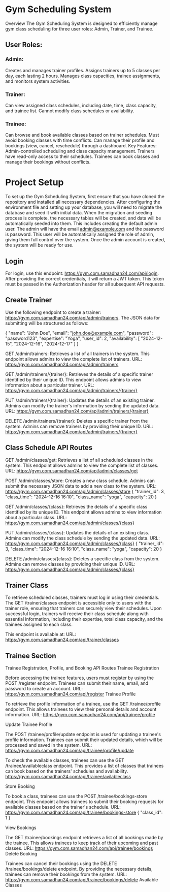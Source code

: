 
# Gym Scheduling System
Overview
The Gym Scheduling System is designed to efficiently manage gym class scheduling for three user roles: Admin, Trainer, and Trainee.

## User Roles:
### Admin:

Creates and manages trainer profiles.
Assigns trainers up to 5 classes per day, each lasting 2 hours.
Manages class capacities, trainee assignments, and monitors system activities.

### Trainer:

Can view assigned class schedules, including date, time, class capacity, and trainee list.
Cannot modify class schedules or availability.

### Trainee:

Can browse and book available classes based on trainer schedules.
Must avoid booking classes with time conflicts.
Can manage their profile and bookings (view, cancel, reschedule) through a dashboard.
Key Features:
Admin-controlled scheduling and class capacity management.
Trainers have read-only access to their schedules.
Trainees can book classes and manage their bookings without conflicts.

# Project Setup
To set up the Gym Scheduling System, first ensure that you have cloned the repository and installed all necessary dependencies. After configuring the environment file and setting up your database, you will need to migrate the database and seed it with initial data. When the migration and seeding process is complete, the necessary tables will be created, and data will be automatically seeded into them. This includes creating the default admin user. The admin will have the email admin@example.com and the password is password. This user will be automatically assigned the role of admin, giving them full control over the system. Once the admin account is created, the system will be ready for use.

## Login
For login, use this endpoint: https://gym.com.samadhan24.com/api/login. After providing the correct credentials, it will return a JWT token. This token must be passed in the Authorization header for all subsequent API requests.

## Create Trainer
Use the following endpoint to create a trainer: https://gym.com.samadhan24.com/api/admin/trainers. The JSON data for submitting will be structured as follows:

{ "name": "John Doe", "email": "john.doe@example.com", "password": "password123", "expertise": "Yoga", "user_id": 2, "availability": [ "2024-12-15", "2024-12-16", "2024-12-17" ] }

GET /admin/trainers: Retrieves a list of all trainers in the system. This endpoint allows admins to view the complete list of trainers.
URL: https://gym.com.samadhan24.com/api/admin/trainers

GET /admin/trainers/{trainer}: Retrieves the details of a specific trainer identified by their unique ID. This endpoint allows admins to view information about a particular trainer.
URL: https://gym.com.samadhan24.com/api/admin/trainers/{trainer}

PUT /admin/trainers/{trainer}: Updates the details of an existing trainer. Admins can modify the trainer's information by sending the updated data.
URL: https://gym.com.samadhan24.com/api/admin/trainers/{trainer}

DELETE /admin/trainers/{trainer}: Deletes a specific trainer from the system. Admins can remove trainers by providing their unique ID.
URL: https://gym.com.samadhan24.com/api/admin/trainers/{trainer}

## Class Schedule API Routes

GET /admin/classes/get: Retrieves a list of all scheduled classes in the system. This endpoint allows admins to view the complete list of classes.
URL: https://gym.com.samadhan24.com/api/admin/classes/get

POST /admin/classes/store: Creates a new class schedule. Admins can submit the necessary JSON data to add a new class to the system.
URL: https://gym.com.samadhan24.com/api/admin/classes/store
{
  "trainer_id": 3,
  "class_time": "2024-12-16 16:10",
  "class_name": "yoga",
  "capacity": 20
}

GET /admin/classes/{class}: Retrieves the details of a specific class identified by its unique ID. This endpoint allows admins to view information about a particular class.
URL: https://gym.com.samadhan24.com/api/admin/classes/{class}

PUT /admin/classes/{class}: Updates the details of an existing class. Admins can modify the class schedule by sending the updated data.
URL: https://gym.com.samadhan24.com/api/admin/classes/{class}
{
  "trainer_id": 3,
  "class_time": "2024-12-16 16:10",
  "class_name": "yoga",
  "capacity": 20
}

DELETE /admin/classes/{class}: Deletes a specific class from the system. Admins can remove classes by providing their unique ID.
URL: https://gym.com.samadhan24.com/api/admin/classes/{class}

## Trainer Class
To retrieve scheduled classes, trainers must log in using their credentials. The GET /trainer/classes endpoint is accessible only to users with the trainer role, ensuring that trainers can securely view their schedules. Upon successful login, trainers will receive their class schedule along with essential information, including their expertise, total class capacity, and the trainees assigned to each class.

This endpoint is available at:
URL: https://gym.com.samadhan24.com/api/trainer/classes

## Trainee Section

Trainee Registration, Profile, and Booking API Routes
Trainee Registration

Before accessing the trainee features, users must register by using the POST /register endpoint. Trainees can submit their name, email, and password to create an account.
URL: https://gym.com.samadhan24.com/api/register
Trainee Profile

To retrieve the profile information of a trainee, use the GET /trainee/profile endpoint. This allows trainees to view their personal details and account information.
URL: https://gym.com.samadhan24.com/api/trainee/profile

Update Trainee Profile

The POST /trainee/profile/update endpoint is used for updating a trainee's profile information. Trainees can submit their updated details, which will be processed and saved in the system.
URL: https://gym.com.samadhan24.com/api/trainee/profile/update

To check the available classes, trainees can use the GET /trainee/availableclass endpoint. This provides a list of classes that trainees can book based on the trainers' schedules and availability.
https://gym.com.samadhan24.com/api/trainee/avilableclass

Store Booking

To book a class, trainees can use the POST /trainee/bookings-store endpoint. This endpoint allows trainees to submit their booking requests for available classes based on the trainer's schedule.
URL: https://gym.com.samadhan24.com/api/trainee/bookings-store
{
 "class_id": 1
}

View Bookings

The GET /trainee/bookings endpoint retrieves a list of all bookings made by the trainee. This allows trainees to keep track of their upcoming and past classes.
URL: https://gym.com.samadhan24.com/api/trainee/bookings
Delete Booking

Trainees can cancel their bookings using the DELETE /trainee/bookings/delete endpoint. By providing the necessary details, trainees can remove their bookings from the system.
URL: https://gym.com.samadhan24.com/api/trainee/bookings/delete
Available Classes


